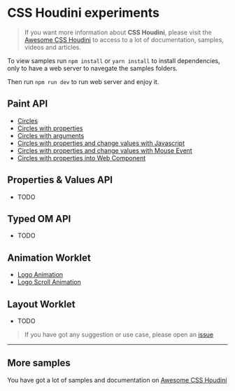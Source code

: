 # CSS Houdini experiments

> If you want more information about **CSS Houdini**, please visit the [Awesome CSS Houdini](https://github.com/CSSHoudini/awesome-css-houdini) to access to a lot of documentation, samples, videos and articles.

To view samples run `npm install` or `yarn install` to install dependencies, only to have a web server to navegate the samples folders.

Then run `npm run dev` to run web server and enjoy it.

## Paint API

- [Circles](src/paint/circles/)
- [Circles with properties](src/paint/circles-props/)
- [Circles with arguments](src/paint/circles-args/)
- [Circles with properties and change values with Javascript](src/paint/circles-props-js/)
- [Circles with properties and change values with Mouse Event](src/paint/circles-props-js-mouse/)
- [Circles with properties into Web Component](src/paint/circles-props-web-component/)

## Properties & Values API

- TODO

## Typed OM API

- TODO

## Animation Worklet

- [Logo Animation](src/animation-worklet/logo-animation/)
- [Logo Scroll Animation](src/animation-worklet/logo-scroll-animation/)

## Layout Worklet

- TODO

> If you have got any suggestion or use case, please open an [issue](https://github.com/nucliweb/houdini/issues/new)

---

## More samples

You have got a lot of samples and documentation on [Awesome CSS Houdini](https://github.com/nucliweb/awesome-css-houdini)

